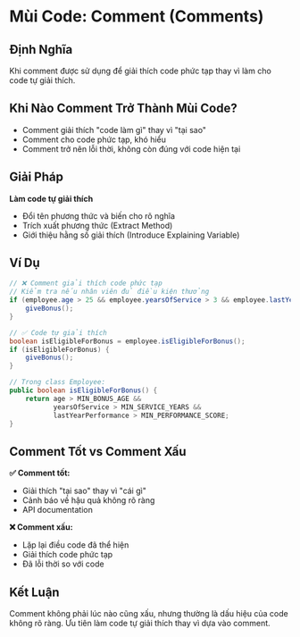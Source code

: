 # **Mùi Code: Comment (Comments)**

## **Định Nghĩa**
Khi comment được sử dụng để giải thích code phức tạp thay vì làm cho code tự giải thích.

## **Khi Nào Comment Trở Thành Mùi Code?**
- Comment giải thích "code làm gì" thay vì "tại sao"
- Comment cho code phức tạp, khó hiểu
- Comment trở nên lỗi thời, không còn đúng với code hiện tại

## **Giải Pháp**
**Làm code tự giải thích**
- Đổi tên phương thức và biến cho rõ nghĩa
- Trích xuất phương thức (Extract Method)
- Giới thiệu hằng số giải thích (Introduce Explaining Variable)

## **Ví Dụ**
```java
// ❌ Comment giải thích code phức tạp
// Kiểm tra nếu nhân viên đủ điều kiện thưởng
if (employee.age > 25 && employee.yearsOfService > 3 && employee.lastYearPerformance > 8.5) {
    giveBonus();
}

// ✅ Code tự giải thích
boolean isEligibleForBonus = employee.isEligibleForBonus();
if (isEligibleForBonus) {
    giveBonus();
}

// Trong class Employee:
public boolean isEligibleForBonus() {
    return age > MIN_BONUS_AGE && 
           yearsOfService > MIN_SERVICE_YEARS && 
           lastYearPerformance > MIN_PERFORMANCE_SCORE;
}
```

## **Comment Tốt vs Comment Xấu**
**✅ Comment tốt:**
- Giải thích "tại sao" thay vì "cái gì"
- Cảnh báo về hậu quả không rõ ràng
- API documentation

**❌ Comment xấu:**
- Lặp lại điều code đã thể hiện
- Giải thích code phức tạp
- Đã lỗi thời so với code

## **Kết Luận**
Comment không phải lúc nào cũng xấu, nhưng thường là dấu hiệu của code không rõ ràng. Ưu tiên làm code tự giải thích thay vì dựa vào comment.
